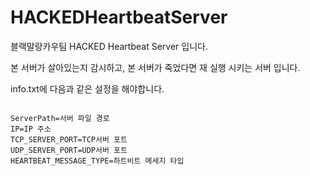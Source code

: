 # HACKEDHeartbeatServer

블랙말랑카우팀 HACKED Heartbeat Server 입니다.

본 서버가 살아있는지 감시하고, 본 서버가 죽었다면 재 실행 시키는 서버 입니다.

info.txt에 다음과 같은 설정을 해야합니다.

```

ServerPath=서버 파일 경로
IP=IP 주소
TCP_SERVER_PORT=TCP서버 포트
UDP_SERVER_PORT=UDP서버 포트
HEARTBEAT_MESSAGE_TYPE=하트비트 메세지 타입

```